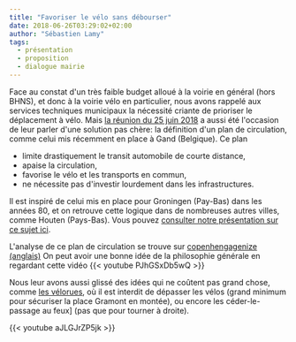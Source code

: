 ```yaml
---
title: "Favoriser le vélo sans débourser"
date: 2018-06-26T03:29:02+02:00
author: "Sébastien Lamy"
tags:
  - présentation
  - proposition
  - dialogue mairie
---
```


Face au constat d'un très faible budget alloué à la voirie en général (hors
BHNS), et donc à la voirie vélo en particulier, nous avons rappelé aux services
techniques municipaux la nécessité criante de prioriser le déplacement à vélo.
Mais [la réunion du 25 juin 2018][] a aussi été l'occasion de leur parler d'une
solution pas chère: la définition d'un plan de circulation, comme celui mis
récemment en place à Gand (Belgique). Ce plan

* limite drastiquement le transit automobile de courte distance,
* apaise la circulation,
* favorise le vélo et les transports en commun,
* ne nécessite pas d'investir lourdement dans les infrastructures.

Il est inspiré de celui mis en place pour Groningen (Pay-Bas) dans les années 80,
et on retrouve cette logique dans de nombreuses autres villes, comme Houten
(Pays-Bas). Vous pouvez [consulter notre présentation sur ce sujet ici][Gand et compagnie].

L'analyse de ce plan de circulation se trouve sur [copenhengagenize (anglais)]
On peut avoir une bonne idée de la philosophie générale en regardant cette vidéo
{{< youtube PJhGSxDb5wQ >}}

Nous leur avons aussi glissé des idées qui ne coûtent pas grand chose, comme
[les vélorues][], où il est interdit de dépasser les vélos (grand minimum pour
sécuriser la place Gramont en montée), ou encore les céder-le-passage au
feux] (pas que pour tourner à droite).

{{< youtube aJLGJrZP5jk >}}

[la réunion du 25 juin 2018]: /ca/2018/#information-et-consultation-de-pau-a-velo-par-les-services-techniques-municipaux
[Gand et compagnie]: pau-a-velo-presentation-gand-ST-juin2018.pdf
[les vélorues]: https://www.facebook.com/brutofficiel/videos/2025917650991205/
[copenhengagenize (anglais)]: http://www.copenhagenize.com/2018/04/ghent-changing-whole-circulation-plan.html
